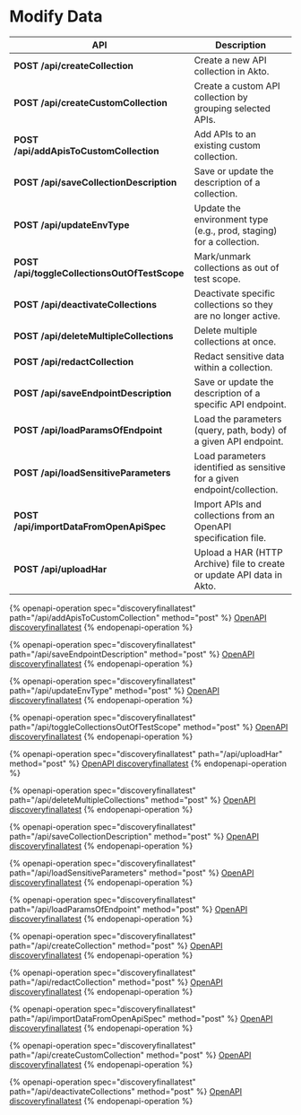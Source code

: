 # Modify Data

<table data-header-hidden data-full-width="true"><thead><tr><th>API</th><th>Description</th></tr></thead><tbody><tr><td><strong>POST /api/createCollection</strong></td><td>Create a new API collection in Akto.</td></tr><tr><td><strong>POST /api/createCustomCollection</strong></td><td>Create a custom API collection by grouping selected APIs.</td></tr><tr><td><strong>POST /api/addApisToCustomCollection</strong></td><td>Add APIs to an existing custom collection.</td></tr><tr><td><strong>POST /api/saveCollectionDescription</strong></td><td>Save or update the description of a collection.</td></tr><tr><td><strong>POST /api/updateEnvType</strong></td><td>Update the environment type (e.g., prod, staging) for a collection.</td></tr><tr><td><strong>POST /api/toggleCollectionsOutOfTestScope</strong></td><td>Mark/unmark collections as out of test scope.</td></tr><tr><td><strong>POST /api/deactivateCollections</strong></td><td>Deactivate specific collections so they are no longer active.</td></tr><tr><td><strong>POST /api/deleteMultipleCollections</strong></td><td>Delete multiple collections at once.</td></tr><tr><td><strong>POST /api/redactCollection</strong></td><td>Redact sensitive data within a collection.</td></tr><tr><td><strong>POST /api/saveEndpointDescription</strong></td><td>Save or update the description of a specific API endpoint.</td></tr><tr><td><strong>POST /api/loadParamsOfEndpoint</strong></td><td>Load the parameters (query, path, body) of a given API endpoint.</td></tr><tr><td><strong>POST /api/loadSensitiveParameters</strong></td><td>Load parameters identified as sensitive for a given endpoint/collection.</td></tr><tr><td><strong>POST /api/importDataFromOpenApiSpec</strong></td><td>Import APIs and collections from an OpenAPI specification file.</td></tr><tr><td><strong>POST /api/uploadHar</strong></td><td>Upload a HAR (HTTP Archive) file to create or update API data in Akto.</td></tr></tbody></table>

{% openapi-operation spec="discoveryfinallatest" path="/api/addApisToCustomCollection" method="post" %}
[OpenAPI discoveryfinallatest](https://gitbook-x-prod-openapi.4401d86825a13bf607936cc3a9f3897a.r2.cloudflarestorage.com/raw/cdb9de608c24b16eb079373197e6abd65e876ed802ebf1b8ab3515048c11fb94.json?X-Amz-Algorithm=AWS4-HMAC-SHA256&X-Amz-Content-Sha256=UNSIGNED-PAYLOAD&X-Amz-Credential=dce48141f43c0191a2ad043a6888781c%2F20250906%2Fauto%2Fs3%2Faws4_request&X-Amz-Date=20250906T051347Z&X-Amz-Expires=172800&X-Amz-Signature=d63aa0c567db1d3ad6adf9436632e1a976a96c4a7befc35c3e3ab341bae7939e&X-Amz-SignedHeaders=host&x-amz-checksum-mode=ENABLED&x-id=GetObject)
{% endopenapi-operation %}

{% openapi-operation spec="discoveryfinallatest" path="/api/saveEndpointDescription" method="post" %}
[OpenAPI discoveryfinallatest](https://gitbook-x-prod-openapi.4401d86825a13bf607936cc3a9f3897a.r2.cloudflarestorage.com/raw/cdb9de608c24b16eb079373197e6abd65e876ed802ebf1b8ab3515048c11fb94.json?X-Amz-Algorithm=AWS4-HMAC-SHA256&X-Amz-Content-Sha256=UNSIGNED-PAYLOAD&X-Amz-Credential=dce48141f43c0191a2ad043a6888781c%2F20250906%2Fauto%2Fs3%2Faws4_request&X-Amz-Date=20250906T051347Z&X-Amz-Expires=172800&X-Amz-Signature=d63aa0c567db1d3ad6adf9436632e1a976a96c4a7befc35c3e3ab341bae7939e&X-Amz-SignedHeaders=host&x-amz-checksum-mode=ENABLED&x-id=GetObject)
{% endopenapi-operation %}

{% openapi-operation spec="discoveryfinallatest" path="/api/updateEnvType" method="post" %}
[OpenAPI discoveryfinallatest](https://gitbook-x-prod-openapi.4401d86825a13bf607936cc3a9f3897a.r2.cloudflarestorage.com/raw/cdb9de608c24b16eb079373197e6abd65e876ed802ebf1b8ab3515048c11fb94.json?X-Amz-Algorithm=AWS4-HMAC-SHA256&X-Amz-Content-Sha256=UNSIGNED-PAYLOAD&X-Amz-Credential=dce48141f43c0191a2ad043a6888781c%2F20250906%2Fauto%2Fs3%2Faws4_request&X-Amz-Date=20250906T051347Z&X-Amz-Expires=172800&X-Amz-Signature=d63aa0c567db1d3ad6adf9436632e1a976a96c4a7befc35c3e3ab341bae7939e&X-Amz-SignedHeaders=host&x-amz-checksum-mode=ENABLED&x-id=GetObject)
{% endopenapi-operation %}

{% openapi-operation spec="discoveryfinallatest" path="/api/toggleCollectionsOutOfTestScope" method="post" %}
[OpenAPI discoveryfinallatest](https://gitbook-x-prod-openapi.4401d86825a13bf607936cc3a9f3897a.r2.cloudflarestorage.com/raw/cdb9de608c24b16eb079373197e6abd65e876ed802ebf1b8ab3515048c11fb94.json?X-Amz-Algorithm=AWS4-HMAC-SHA256&X-Amz-Content-Sha256=UNSIGNED-PAYLOAD&X-Amz-Credential=dce48141f43c0191a2ad043a6888781c%2F20250906%2Fauto%2Fs3%2Faws4_request&X-Amz-Date=20250906T051347Z&X-Amz-Expires=172800&X-Amz-Signature=d63aa0c567db1d3ad6adf9436632e1a976a96c4a7befc35c3e3ab341bae7939e&X-Amz-SignedHeaders=host&x-amz-checksum-mode=ENABLED&x-id=GetObject)
{% endopenapi-operation %}

{% openapi-operation spec="discoveryfinallatest" path="/api/uploadHar" method="post" %}
[OpenAPI discoveryfinallatest](https://gitbook-x-prod-openapi.4401d86825a13bf607936cc3a9f3897a.r2.cloudflarestorage.com/raw/cdb9de608c24b16eb079373197e6abd65e876ed802ebf1b8ab3515048c11fb94.json?X-Amz-Algorithm=AWS4-HMAC-SHA256&X-Amz-Content-Sha256=UNSIGNED-PAYLOAD&X-Amz-Credential=dce48141f43c0191a2ad043a6888781c%2F20250906%2Fauto%2Fs3%2Faws4_request&X-Amz-Date=20250906T051347Z&X-Amz-Expires=172800&X-Amz-Signature=d63aa0c567db1d3ad6adf9436632e1a976a96c4a7befc35c3e3ab341bae7939e&X-Amz-SignedHeaders=host&x-amz-checksum-mode=ENABLED&x-id=GetObject)
{% endopenapi-operation %}

{% openapi-operation spec="discoveryfinallatest" path="/api/deleteMultipleCollections" method="post" %}
[OpenAPI discoveryfinallatest](https://gitbook-x-prod-openapi.4401d86825a13bf607936cc3a9f3897a.r2.cloudflarestorage.com/raw/cdb9de608c24b16eb079373197e6abd65e876ed802ebf1b8ab3515048c11fb94.json?X-Amz-Algorithm=AWS4-HMAC-SHA256&X-Amz-Content-Sha256=UNSIGNED-PAYLOAD&X-Amz-Credential=dce48141f43c0191a2ad043a6888781c%2F20250906%2Fauto%2Fs3%2Faws4_request&X-Amz-Date=20250906T051347Z&X-Amz-Expires=172800&X-Amz-Signature=d63aa0c567db1d3ad6adf9436632e1a976a96c4a7befc35c3e3ab341bae7939e&X-Amz-SignedHeaders=host&x-amz-checksum-mode=ENABLED&x-id=GetObject)
{% endopenapi-operation %}

{% openapi-operation spec="discoveryfinallatest" path="/api/saveCollectionDescription" method="post" %}
[OpenAPI discoveryfinallatest](https://gitbook-x-prod-openapi.4401d86825a13bf607936cc3a9f3897a.r2.cloudflarestorage.com/raw/cdb9de608c24b16eb079373197e6abd65e876ed802ebf1b8ab3515048c11fb94.json?X-Amz-Algorithm=AWS4-HMAC-SHA256&X-Amz-Content-Sha256=UNSIGNED-PAYLOAD&X-Amz-Credential=dce48141f43c0191a2ad043a6888781c%2F20250906%2Fauto%2Fs3%2Faws4_request&X-Amz-Date=20250906T051347Z&X-Amz-Expires=172800&X-Amz-Signature=d63aa0c567db1d3ad6adf9436632e1a976a96c4a7befc35c3e3ab341bae7939e&X-Amz-SignedHeaders=host&x-amz-checksum-mode=ENABLED&x-id=GetObject)
{% endopenapi-operation %}

{% openapi-operation spec="discoveryfinallatest" path="/api/loadSensitiveParameters" method="post" %}
[OpenAPI discoveryfinallatest](https://gitbook-x-prod-openapi.4401d86825a13bf607936cc3a9f3897a.r2.cloudflarestorage.com/raw/cdb9de608c24b16eb079373197e6abd65e876ed802ebf1b8ab3515048c11fb94.json?X-Amz-Algorithm=AWS4-HMAC-SHA256&X-Amz-Content-Sha256=UNSIGNED-PAYLOAD&X-Amz-Credential=dce48141f43c0191a2ad043a6888781c%2F20250906%2Fauto%2Fs3%2Faws4_request&X-Amz-Date=20250906T051347Z&X-Amz-Expires=172800&X-Amz-Signature=d63aa0c567db1d3ad6adf9436632e1a976a96c4a7befc35c3e3ab341bae7939e&X-Amz-SignedHeaders=host&x-amz-checksum-mode=ENABLED&x-id=GetObject)
{% endopenapi-operation %}

{% openapi-operation spec="discoveryfinallatest" path="/api/loadParamsOfEndpoint" method="post" %}
[OpenAPI discoveryfinallatest](https://gitbook-x-prod-openapi.4401d86825a13bf607936cc3a9f3897a.r2.cloudflarestorage.com/raw/cdb9de608c24b16eb079373197e6abd65e876ed802ebf1b8ab3515048c11fb94.json?X-Amz-Algorithm=AWS4-HMAC-SHA256&X-Amz-Content-Sha256=UNSIGNED-PAYLOAD&X-Amz-Credential=dce48141f43c0191a2ad043a6888781c%2F20250906%2Fauto%2Fs3%2Faws4_request&X-Amz-Date=20250906T051347Z&X-Amz-Expires=172800&X-Amz-Signature=d63aa0c567db1d3ad6adf9436632e1a976a96c4a7befc35c3e3ab341bae7939e&X-Amz-SignedHeaders=host&x-amz-checksum-mode=ENABLED&x-id=GetObject)
{% endopenapi-operation %}

{% openapi-operation spec="discoveryfinallatest" path="/api/createCollection" method="post" %}
[OpenAPI discoveryfinallatest](https://gitbook-x-prod-openapi.4401d86825a13bf607936cc3a9f3897a.r2.cloudflarestorage.com/raw/cdb9de608c24b16eb079373197e6abd65e876ed802ebf1b8ab3515048c11fb94.json?X-Amz-Algorithm=AWS4-HMAC-SHA256&X-Amz-Content-Sha256=UNSIGNED-PAYLOAD&X-Amz-Credential=dce48141f43c0191a2ad043a6888781c%2F20250906%2Fauto%2Fs3%2Faws4_request&X-Amz-Date=20250906T051347Z&X-Amz-Expires=172800&X-Amz-Signature=d63aa0c567db1d3ad6adf9436632e1a976a96c4a7befc35c3e3ab341bae7939e&X-Amz-SignedHeaders=host&x-amz-checksum-mode=ENABLED&x-id=GetObject)
{% endopenapi-operation %}

{% openapi-operation spec="discoveryfinallatest" path="/api/redactCollection" method="post" %}
[OpenAPI discoveryfinallatest](https://gitbook-x-prod-openapi.4401d86825a13bf607936cc3a9f3897a.r2.cloudflarestorage.com/raw/cdb9de608c24b16eb079373197e6abd65e876ed802ebf1b8ab3515048c11fb94.json?X-Amz-Algorithm=AWS4-HMAC-SHA256&X-Amz-Content-Sha256=UNSIGNED-PAYLOAD&X-Amz-Credential=dce48141f43c0191a2ad043a6888781c%2F20250906%2Fauto%2Fs3%2Faws4_request&X-Amz-Date=20250906T051347Z&X-Amz-Expires=172800&X-Amz-Signature=d63aa0c567db1d3ad6adf9436632e1a976a96c4a7befc35c3e3ab341bae7939e&X-Amz-SignedHeaders=host&x-amz-checksum-mode=ENABLED&x-id=GetObject)
{% endopenapi-operation %}

{% openapi-operation spec="discoveryfinallatest" path="/api/importDataFromOpenApiSpec" method="post" %}
[OpenAPI discoveryfinallatest](https://gitbook-x-prod-openapi.4401d86825a13bf607936cc3a9f3897a.r2.cloudflarestorage.com/raw/cdb9de608c24b16eb079373197e6abd65e876ed802ebf1b8ab3515048c11fb94.json?X-Amz-Algorithm=AWS4-HMAC-SHA256&X-Amz-Content-Sha256=UNSIGNED-PAYLOAD&X-Amz-Credential=dce48141f43c0191a2ad043a6888781c%2F20250906%2Fauto%2Fs3%2Faws4_request&X-Amz-Date=20250906T051347Z&X-Amz-Expires=172800&X-Amz-Signature=d63aa0c567db1d3ad6adf9436632e1a976a96c4a7befc35c3e3ab341bae7939e&X-Amz-SignedHeaders=host&x-amz-checksum-mode=ENABLED&x-id=GetObject)
{% endopenapi-operation %}

{% openapi-operation spec="discoveryfinallatest" path="/api/createCustomCollection" method="post" %}
[OpenAPI discoveryfinallatest](https://gitbook-x-prod-openapi.4401d86825a13bf607936cc3a9f3897a.r2.cloudflarestorage.com/raw/cdb9de608c24b16eb079373197e6abd65e876ed802ebf1b8ab3515048c11fb94.json?X-Amz-Algorithm=AWS4-HMAC-SHA256&X-Amz-Content-Sha256=UNSIGNED-PAYLOAD&X-Amz-Credential=dce48141f43c0191a2ad043a6888781c%2F20250906%2Fauto%2Fs3%2Faws4_request&X-Amz-Date=20250906T051347Z&X-Amz-Expires=172800&X-Amz-Signature=d63aa0c567db1d3ad6adf9436632e1a976a96c4a7befc35c3e3ab341bae7939e&X-Amz-SignedHeaders=host&x-amz-checksum-mode=ENABLED&x-id=GetObject)
{% endopenapi-operation %}

{% openapi-operation spec="discoveryfinallatest" path="/api/deactivateCollections" method="post" %}
[OpenAPI discoveryfinallatest](https://gitbook-x-prod-openapi.4401d86825a13bf607936cc3a9f3897a.r2.cloudflarestorage.com/raw/cdb9de608c24b16eb079373197e6abd65e876ed802ebf1b8ab3515048c11fb94.json?X-Amz-Algorithm=AWS4-HMAC-SHA256&X-Amz-Content-Sha256=UNSIGNED-PAYLOAD&X-Amz-Credential=dce48141f43c0191a2ad043a6888781c%2F20250906%2Fauto%2Fs3%2Faws4_request&X-Amz-Date=20250906T051347Z&X-Amz-Expires=172800&X-Amz-Signature=d63aa0c567db1d3ad6adf9436632e1a976a96c4a7befc35c3e3ab341bae7939e&X-Amz-SignedHeaders=host&x-amz-checksum-mode=ENABLED&x-id=GetObject)
{% endopenapi-operation %}
